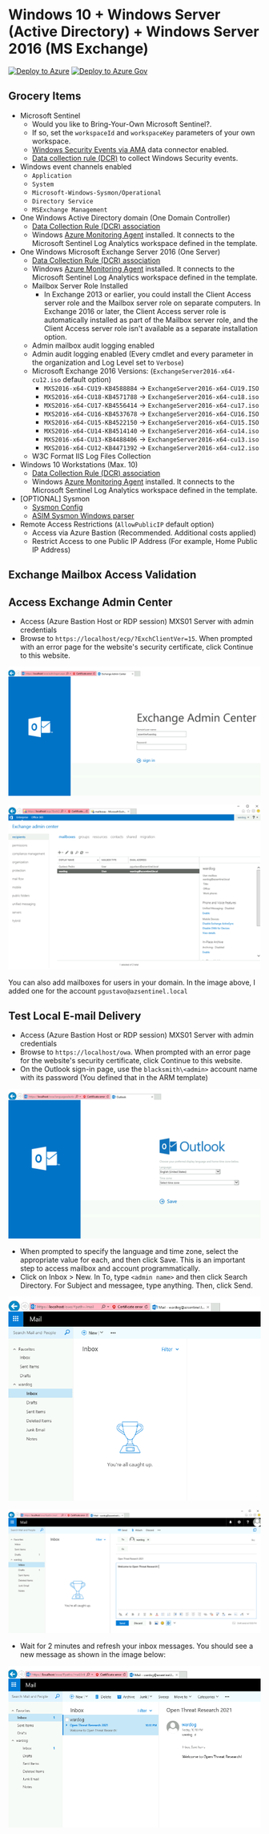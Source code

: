 # Windows 10 + Windows Server (Active Directory) + Windows Server 2016 (MS Exchange)

[![Deploy to Azure](https://aka.ms/deploytoazurebutton)](https://portal.azure.com/#create/Microsoft.Template/uri/https%3A%2F%2Fraw.githubusercontent.com%2FOTRF%2FMicrosoft-Sentinel2Go%2Fmaster%2Fgrocery-list%2FWin10-AD-MXS%2Fazuredeploy.json)
[![Deploy to Azure Gov](https://aka.ms/deploytoazuregovbutton)](https://portal.azure.us/#create/Microsoft.Template/uri/https%3A%2F%2Fraw.githubusercontent.com%2FOTRF%2FMicrosoft-Sentinel2Go%2Fmaster%2Fgrocery-list%2FWin10-AD-MXS%2Fazuredeploy.json)

## Grocery Items

* Microsoft Sentinel
    * Would you like to Bring-Your-Own Microsoft Sentinel?.
    * If so, set the `workspaceId` and `workspaceKey` parameters of your own workspace.
    * [Windows Security Events via AMA](https://docs.microsoft.com/en-us/azure/sentinel/data-connectors-reference#windows-security-events-via-ama) data connector enabled.
    * [Data collection rule (DCR)](https://docs.microsoft.com/en-us/azure/templates/microsoft.insights/datacollectionrules?tabs=json) to collect Windows Security events.
* Windows event channels enabled
    * `Application`
    * `System`
    * `Microsoft-Windows-Sysmon/Operational`
    * `Directory Service`
    * `MSExchange Management`
* One Windows Active Directory domain (One Domain Controller)
    * [Data Collection Rule (DCR) association](https://docs.microsoft.com/en-us/azure/azure-monitor/agents/data-collection-rule-azure-monitor-agent#data-collection-rule-associations)
    * Windows [Azure Monitoring Agent](https://docs.microsoft.com/en-us/azure/azure-monitor/agents/azure-monitor-agent-overview?tabs=PowerShellWindows) installed. It connects to the Microsoft Sentinel Log Analytics workspace defined in the template.
* One Windows Microsoft Exchange Server 2016 (One Server)
    * [Data Collection Rule (DCR) association](https://docs.microsoft.com/en-us/azure/azure-monitor/agents/data-collection-rule-azure-monitor-agent#data-collection-rule-associations)
    * Windows [Azure Monitoring Agent](https://docs.microsoft.com/en-us/azure/azure-monitor/agents/azure-monitor-agent-overview?tabs=PowerShellWindows) installed. It connects to the Microsoft Sentinel Log Analytics workspace defined in the template.
    * Mailbox Server Role Installed
        * In Exchange 2013 or earlier, you could install the Client Access server role and the Mailbox server role on separate computers. In Exchange 2016 or later, the Client Access server role is automatically installed as part of the Mailbox server role, and the Client Access server role isn't available as a separate installation option.
    * Admin mailbox audit logging enabled
    * Admin audit logging enabled (Every cmdlet and every parameter in the organization and Log Level set to `Verbose`)
    * Microsoft Exchange 2016 Versions: (`ExchangeServer2016-x64-cu12.iso` default option)
        * `MXS2016-x64-CU19-KB4588884` -> `ExchangeServer2016-x64-CU19.ISO`
        * `MXS2016-x64-CU18-KB4571788` -> `ExchangeServer2016-x64-cu18.iso`
        * `MXS2016-x64-CU17-KB4556414` -> `ExchangeServer2016-x64-cu17.iso`
        * `MXS2016-x64-CU16-KB4537678` -> `ExchangeServer2016-x64-CU16.ISO`
        * `MXS2016-x64-CU15-KB4522150` -> `ExchangeServer2016-x64-CU15.ISO`
        * `MXS2016-x64-CU14-KB4514140` -> `ExchangeServer2016-x64-cu14.iso`
        * `MXS2016-x64-CU13-KB4488406` -> `ExchangeServer2016-x64-cu13.iso`
        * `MXS2016-x64-CU12-KB4471392` -> `ExchangeServer2016-x64-cu12.iso`
    * W3C Format IIS Log Files Collection
* Windows 10 Workstations (Max. 10)
    * [Data Collection Rule (DCR) association](https://docs.microsoft.com/en-us/azure/azure-monitor/agents/data-collection-rule-azure-monitor-agent#data-collection-rule-associations)
    * Windows [Azure Monitoring Agent](https://docs.microsoft.com/en-us/azure/azure-monitor/agents/azure-monitor-agent-overview?tabs=PowerShellWindows) installed. It connects to the Microsoft Sentinel Log Analytics workspace defined in the template.
* [OPTIONAL] Sysmon
    * [Sysmon Config](https://github.com/OTRF/Blacksmith/blob/master/resources/configs/sysmon/sysmon.xml)
    * [ASIM Sysmon Windows parser](https://raw.githubusercontent.com/Azure/Azure-Sentinel/master/Parsers/ASim%20Sysmon%20for%20Windows/SysmonFullDeployment.json)
* Remote Access Restrictions (`AllowPublicIP` default option)
    * Access via Azure Bastion (Recommended. Additional costs applied)
    * Restrict Access to one Public IP Address (For example, Home Public IP Address)


## Exchange Mailbox Access Validation
## Access Exchange Admin Center

* Access (Azure Bastion Host or RDP session) MXS01 Server with admin credentials
* Browse to `https://localhost/ecp/?ExchClientVer=15`. When prompted with an error page for the website's security certificate, click Continue to this website.

![](../../resources/images/win10-ad-mxs_01_exchange_admin_center_login.png)

![](../../resources/images/win10-ad-mxs_02_exchange_admin_center_portal.png)

You can also add mailboxes for users in your domain. In the image above, I added one for the account `pgustavo@azsentinel.local`

## Test Local E-mail Delivery

* Access (Azure Bastion Host or RDP session) MXS01 Server with admin credentials
* Browse to `https://localhost/owa`. When prompted with an error page for the website's security certificate, click Continue to this website.
* On the Outlook sign-in page, use the `blacksmith\<admin>` account name with its password (You defined that in the ARM template)

![](../../resources/images/win10-ad-mxs_03_owa_login.png)

* When prompted to specify the language and time zone, select the appropriate value for each, and then click Save. This is an important step to access mailbox and account programmatically.
* Click on Inbox > New. In To, type `<admin name>` and then click Search Directory. For Subject and messagee, type anything. Then, click Send.

![](../../resources/images/win10-ad-mxs_04_owa_inbox.png)

![](../../resources/images/win10-ad-mxs_05_owa_new_message.png)

* Wait for 2 minutes and refresh your inbox messages. You should see a new message as shown in the image below:

![](../../resources/images/win10-ad-mxs_06_owa_message_received.png)
